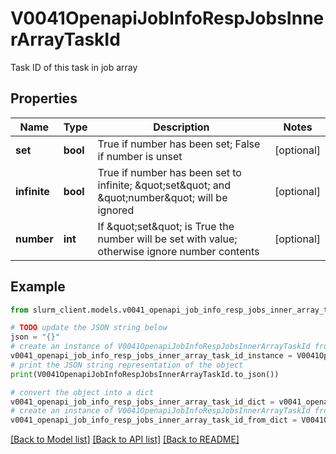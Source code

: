 # V0041OpenapiJobInfoRespJobsInnerArrayTaskId

Task ID of this task in job array

## Properties

Name | Type | Description | Notes
------------ | ------------- | ------------- | -------------
**set** | **bool** | True if number has been set; False if number is unset | [optional] 
**infinite** | **bool** | True if number has been set to infinite; \&quot;set\&quot; and \&quot;number\&quot; will be ignored | [optional] 
**number** | **int** | If \&quot;set\&quot; is True the number will be set with value; otherwise ignore number contents | [optional] 

## Example

```python
from slurm_client.models.v0041_openapi_job_info_resp_jobs_inner_array_task_id import V0041OpenapiJobInfoRespJobsInnerArrayTaskId

# TODO update the JSON string below
json = "{}"
# create an instance of V0041OpenapiJobInfoRespJobsInnerArrayTaskId from a JSON string
v0041_openapi_job_info_resp_jobs_inner_array_task_id_instance = V0041OpenapiJobInfoRespJobsInnerArrayTaskId.from_json(json)
# print the JSON string representation of the object
print(V0041OpenapiJobInfoRespJobsInnerArrayTaskId.to_json())

# convert the object into a dict
v0041_openapi_job_info_resp_jobs_inner_array_task_id_dict = v0041_openapi_job_info_resp_jobs_inner_array_task_id_instance.to_dict()
# create an instance of V0041OpenapiJobInfoRespJobsInnerArrayTaskId from a dict
v0041_openapi_job_info_resp_jobs_inner_array_task_id_from_dict = V0041OpenapiJobInfoRespJobsInnerArrayTaskId.from_dict(v0041_openapi_job_info_resp_jobs_inner_array_task_id_dict)
```
[[Back to Model list]](../README.md#documentation-for-models) [[Back to API list]](../README.md#documentation-for-api-endpoints) [[Back to README]](../README.md)


